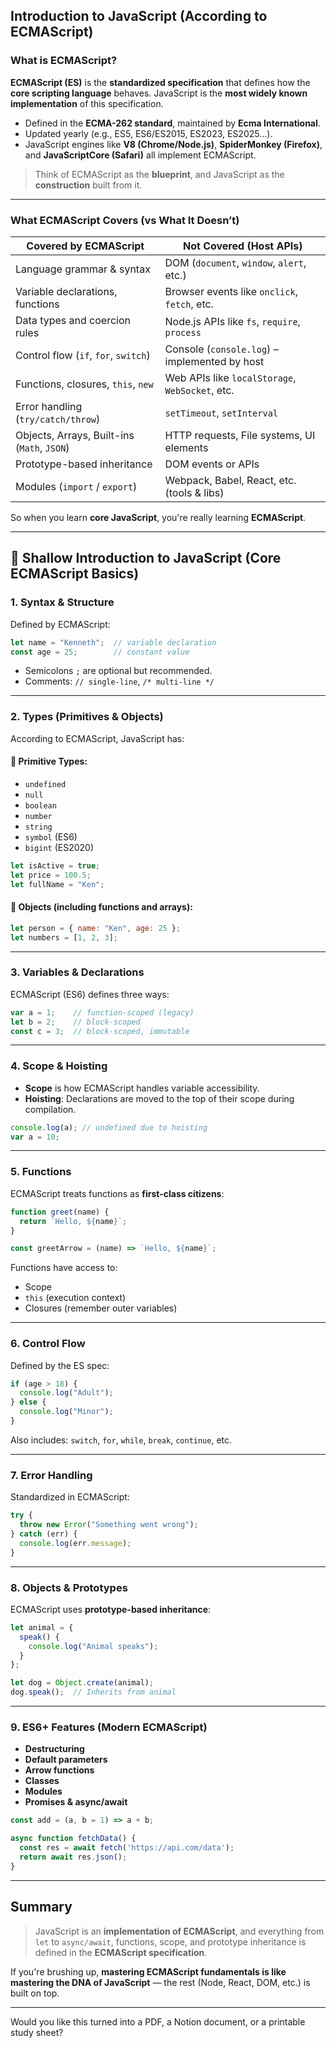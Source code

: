 ## **Introduction to JavaScript (According to ECMAScript)**

### What is ECMAScript?

**ECMAScript (ES)** is the **standardized specification** that defines how the **core scripting language** behaves. JavaScript is the **most widely known implementation** of this specification.

* Defined in the **ECMA-262 standard**, maintained by **Ecma International**.
* Updated yearly (e.g., ES5, ES6/ES2015, ES2023, ES2025…).
* JavaScript engines like **V8 (Chrome/Node.js)**, **SpiderMonkey (Firefox)**, and **JavaScriptCore (Safari)** all implement ECMAScript.

> Think of ECMAScript as the **blueprint**, and JavaScript as the **construction** built from it.

---

###  What ECMAScript Covers (vs What It Doesn’t)

| Covered by ECMAScript                       | Not Covered (Host APIs)                         |
| ------------------------------------------- | ----------------------------------------------- |
| Language grammar & syntax                   | DOM (`document`, `window`, `alert`, etc.)       |
| Variable declarations, functions            | Browser events like `onclick`, `fetch`, etc.    |
| Data types and coercion rules               | Node.js APIs like `fs`, `require`, `process`    |
| Control flow (`if`, `for`, `switch`)        | Console (`console.log`) – implemented by host   |
| Functions, closures, `this`, `new`          | Web APIs like `localStorage`, `WebSocket`, etc. |
| Error handling (`try/catch/throw`)          | `setTimeout`, `setInterval`                     |
| Objects, Arrays, Built-ins (`Math`, `JSON`) | HTTP requests, File systems, UI elements        |
| Prototype-based inheritance                 | DOM events or APIs                              |
| Modules (`import` / `export`)               | Webpack, Babel, React, etc. (tools & libs)      |

So when you learn **core JavaScript**, you're really learning **ECMAScript**.

---

## 🔹 **Shallow Introduction to JavaScript (Core ECMAScript Basics)**

### 1. **Syntax & Structure**

Defined by ECMAScript:

```js
let name = "Kenneth";  // variable declaration
const age = 25;        // constant value
```

* Semicolons `;` are optional but recommended.
* Comments: `// single-line`, `/* multi-line */`

---

###  2. **Types (Primitives & Objects)**

According to ECMAScript, JavaScript has:

#### 🔸 Primitive Types:

* `undefined`
* `null`
* `boolean`
* `number`
* `string`
* `symbol` (ES6)
* `bigint` (ES2020)

```js
let isActive = true;
let price = 100.5;
let fullName = "Ken";
```

#### 🔸 Objects (including functions and arrays):

```js
let person = { name: "Ken", age: 25 };
let numbers = [1, 2, 3];
```

---

###  3. **Variables & Declarations**

ECMAScript (ES6) defines three ways:

```js
var a = 1;    // function-scoped (legacy)
let b = 2;    // block-scoped
const c = 3;  // block-scoped, immutable
```

---

###  4. **Scope & Hoisting**

* **Scope** is how ECMAScript handles variable accessibility.
* **Hoisting**: Declarations are moved to the top of their scope during compilation.

```js
console.log(a); // undefined due to hoisting
var a = 10;
```

---

###  5. **Functions**

ECMAScript treats functions as **first-class citizens**:

```js
function greet(name) {
  return `Hello, ${name}`;
}

const greetArrow = (name) => `Hello, ${name}`;
```

Functions have access to:

* Scope
* `this` (execution context)
* Closures (remember outer variables)

---

###  6. **Control Flow**

Defined by the ES spec:

```js
if (age > 18) {
  console.log("Adult");
} else {
  console.log("Minor");
}
```

Also includes: `switch`, `for`, `while`, `break`, `continue`, etc.

---

### 7. **Error Handling**

Standardized in ECMAScript:

```js
try {
  throw new Error("Something went wrong");
} catch (err) {
  console.log(err.message);
}
```

---

### 8. **Objects & Prototypes**

ECMAScript uses **prototype-based inheritance**:

```js
let animal = {
  speak() {
    console.log("Animal speaks");
  }
};

let dog = Object.create(animal);
dog.speak();  // Inherits from animal
```

---

### 9. **ES6+ Features (Modern ECMAScript)**

* **Destructuring**
* **Default parameters**
* **Arrow functions**
* **Classes**
* **Modules**
* **Promises & async/await**

```js
const add = (a, b = 1) => a + b;

async function fetchData() {
  const res = await fetch('https://api.com/data');
  return await res.json();
}
```

---

## Summary

> JavaScript is an **implementation of ECMAScript**, and everything from `let` to `async/await`, functions, scope, and prototype inheritance is defined in the **ECMAScript specification**.

If you're brushing up, **mastering ECMAScript fundamentals is like mastering the DNA of JavaScript** — the rest (Node, React, DOM, etc.) is built on top.

---

Would you like this turned into a PDF, a Notion document, or a printable study sheet?
